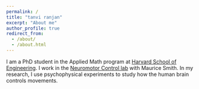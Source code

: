 ```yaml
---
permalink: /
title: "tanvi ranjan"
excerpt: "About me"
author_profile: true
redirect_from: 
  - /about/
  - /about.html
---
```

I am a PhD student in the Applied Math program at [Harvard School of Engineering](https://www.seas.harvard.edu/). I work in the [Neuromotor Control lab](https://groups.seas.harvard.edu/motorlab/) with Maurice Smith. In my research, I use psychophysical experiments to study how the human brain controls movements.
